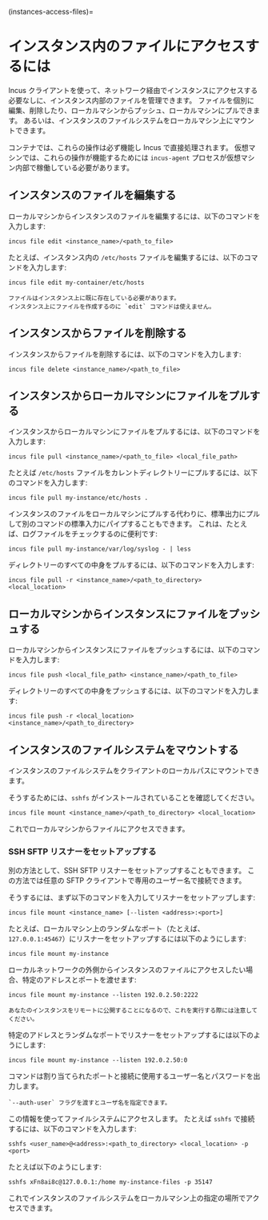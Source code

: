 (instances-access-files)=
# インスタンス内のファイルにアクセスするには

Incus クライアントを使って、ネットワーク経由でインスタンスにアクセスする必要なしに、インスタンス内部のファイルを管理できます。
ファイルを個別に編集、削除したり、ローカルマシンからプッシュ、ローカルマシンにプルできます。
あるいは、インスタンスのファイルシステムをローカルマシン上にマウントできます。

コンテナでは、これらの操作は必ず機能し Incus で直接処理されます。
仮想マシンでは、これらの操作が機能するためには `incus-agent` プロセスが仮想マシン内部で稼働している必要があります。

## インスタンスのファイルを編集する

ローカルマシンからインスタンスのファイルを編集するには、以下のコマンドを入力します:

    incus file edit <instance_name>/<path_to_file>

たとえば、インスタンス内の `/etc/hosts` ファイルを編集するには、以下のコマンドを入力します:

    incus file edit my-container/etc/hosts

```{note}
ファイルはインスタンス上に既に存在している必要があります。
インスタンス上にファイルを作成するのに `edit` コマンドは使えません。
```

## インスタンスからファイルを削除する

インスタンスからファイルを削除するには、以下のコマンドを入力します:

    incus file delete <instance_name>/<path_to_file>

## インスタンスからローカルマシンにファイルをプルする

インスタンスからローカルマシンにファイルをプルするには、以下のコマンドを入力します:

    incus file pull <instance_name>/<path_to_file> <local_file_path>

たとえば `/etc/hosts` ファイルをカレントディレクトリーにプルするには、以下のコマンドを入力します:

    incus file pull my-instance/etc/hosts .

インスタンスのファイルをローカルマシンにプルする代わりに、標準出力にプルして別のコマンドの標準入力にパイプすることもできます。
これは、たとえば、ログファイルをチェックするのに便利です:

    incus file pull my-instance/var/log/syslog - | less

ディレクトリーのすべての中身をプルするには、以下のコマンドを入力します:

    incus file pull -r <instance_name>/<path_to_directory> <local_location>

## ローカルマシンからインスタンスにファイルをプッシュする

ローカルマシンからインスタンスにファイルをプッシュするには、以下のコマンドを入力します:

    incus file push <local_file_path> <instance_name>/<path_to_file>

ディレクトリーのすべての中身をプッシュするには、以下のコマンドを入力します:

    incus file push -r <local_location> <instance_name>/<path_to_directory>

## インスタンスのファイルシステムをマウントする

インスタンスのファイルシステムをクライアントのローカルパスにマウントできます。

そうするためには、`sshfs` がインストールされていることを確認してください。

    incus file mount <instance_name>/<path_to_directory> <local_location>

これでローカルマシンからファイルにアクセスできます。

### SSH SFTP リスナーをセットアップする

別の方法として、SSH SFTP リスナーをセットアップすることもできます。
この方法では任意の SFTP クライアントで専用のユーザー名で接続できます。

そうするには、まず以下のコマンドを入力してリスナーをセットアップします:

    incus file mount <instance_name> [--listen <address>:<port>]

たとえば、ローカルマシン上のランダムなポート（たとえば、`127.0.0.1:45467`）にリスナーをセットアップするには以下のようにします:

    incus file mount my-instance

ローカルネットワークの外側からインスタンスのファイルにアクセスしたい場合、特定のアドレスとポートを渡せます:

    incus file mount my-instance --listen 192.0.2.50:2222

```{caution}
あなたのインスタンスをリモートに公開することになるので、これを実行する際には注意してください。
```

特定のアドレスとランダムなポートでリスナーをセットアップするには以下のようにします:

    incus file mount my-instance --listen 192.0.2.50:0

コマンドは割り当てられたポートと接続に使用するユーザー名とパスワードを出力します。

```{tip}
`--auth-user` フラグを渡すとユーザ名を指定できます。
```

この情報を使ってファイルシステムにアクセスします。
たとえば `sshfs` で接続するには、以下のコマンドを入力します:

    sshfs <user_name>@<address>:<path_to_directory> <local_location> -p <port>

たとえば以下のようにします:

    sshfs xFn8ai8c@127.0.0.1:/home my-instance-files -p 35147

これでインスタンスのファイルシステムをローカルマシン上の指定の場所でアクセスできます。

